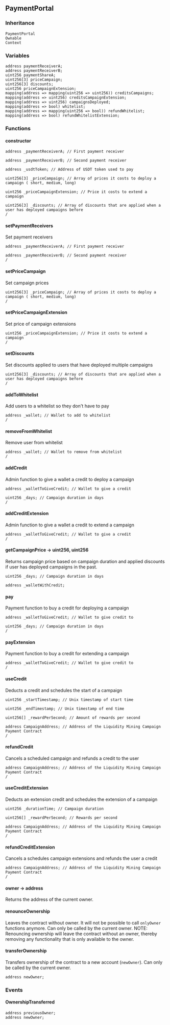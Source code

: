 ## PaymentPortal





### Inheritance

```
PaymentPortal
Ownable
Context
```

### Variables

```Solidity
address paymentReceiverA;
address paymentReceiverB;
uint256 paymentShareA;
uint256[3] priceCampaign;
uint256[3] discounts;
uint256 priceCampaignExtension;
mapping(address => mapping(uint256 => uint256)) creditsCampaigns;
mapping(address => uint256) creditsCampaignExtension;
mapping(address => uint256) campaignsDeployed;
mapping(address => bool) whitelist;
mapping(address => mapping(uint256 => bool)) refundWhitelist;
mapping(address => bool) refundWhitelistExtension;
```

### Functions

#### constructor





```Solidity
address _paymentReceiverA; // First payment receiver

address _paymentReceiverB; // Second payment receiver

address _usdtToken; // Address of USDT token used to pay

uint256[3] _priceCampaign; // Array of prices it costs to deploy a campaign ( short, medium, long)

uint256 _priceCampaignExtension; // Price it costs to extend a campaign

uint256[3] _discounts; // Array of discounts that are applied when a user has deployed campaigns before
/
```


#### setPaymentReceivers



Set payment receivers


```Solidity
address _paymentReceiverA; // First payment receiver

address _paymentReceiverB; // Second payment receiver
/
```


#### setPriceCampaign



Set campaign prices


```Solidity
uint256[3] _priceCampaign; // Array of prices it costs to deploy a campaign ( short, medium, long)
/
```

#### setPriceCampaignExtension



Set price of campaign extensions


```Solidity
uint256 _priceCampaignExtension; // Price it costs to extend a campaign
/
```

#### setDiscounts



Set discounts applied to users that have deployed multiple campaigns


```Solidity
uint256[3] _discounts; // Array of discounts that are applied when a user has deployed campaigns before
/
```

#### addToWhitelist



Add users to a whitelist so they don't have to pay


```Solidity
address _wallet; // Wallet to add to whitelist
/
```

#### removeFromWhitelist



Remove user from whitelist


```Solidity
address _wallet; // Wallet to remove from whitelist
/
```


#### addCredit



Admin function to give a wallet a credit to deploy a campaign


```Solidity
address _walletToGiveCredit; // Wallet to give a credit

uint256 _days; // Campaign duration in days
/
```

#### addCreditExtension



Admin function to give a wallet a credit to extend a campaign


```Solidity
address _walletToGiveCredit; // Wallet to give a credit
/
```
#### getCampaignPrice → uint256, uint256



Returns campaign price based on campaign duration and applied discounts if user has deployed campaigns in the past.


```Solidity
uint256 _days; // Campaign duration in days

address _walletWithCredit; 
```


#### pay



Payment function to buy a credit for deploying a campaign


```Solidity
address _walletToGiveCredit; // Wallet to give credit to

uint256 _days; // Campaign duration in days
/
```

#### payExtension



Payment function to buy a credit for extending a campaign


```Solidity
address _walletToGiveCredit; // Wallet to give credit to
/
```


#### useCredit



Deducts a credit and schedules the start of a campaign


```Solidity
uint256 _startTimestamp; // Unix timestamp of start time

uint256 _endTimestamp; // Unix timestamp of end time

uint256[] _rewardPerSecond; // Amount of rewards per second

address CampaignAddress; // Address of the Liquidity Mining Campaign Payment Contract
/
```

#### refundCredit



Cancels a scheduled campaign and refunds a credit to the user


```Solidity
address CampaignAddress; // Address of the Liquidity Mining Campaign Payment Contract
/
```

#### useCreditExtension



Deducts an extension credit and schedules the extension of a campaign


```Solidity
uint256 _durationTime; // Campaign duration

uint256[] _rewardPerSecond; // Rewards per second

address CampaignAddress; // Address of the Liquidity Mining Campaign Payment Contract
/
```

#### refundCreditExtension



Cancels a schedules campaign extensions and refunds the user a credit


```Solidity
address CampaignAddress; // Address of the Liquidity Mining Campaign Payment Contract
/
```

#### owner → address



Returns the address of the current owner.


#### renounceOwnership



Leaves the contract without owner. It will not be possible to call
`onlyOwner` functions anymore. Can only be called by the current owner.
NOTE: Renouncing ownership will leave the contract without an owner,
thereby removing any functionality that is only available to the owner.


#### transferOwnership



Transfers ownership of the contract to a new account (`newOwner`).
Can only be called by the current owner.

```Solidity
address newOwner; 
```





### Events

#### OwnershipTransferred





```Solidity
address previousOwner;
address newOwner;
```

